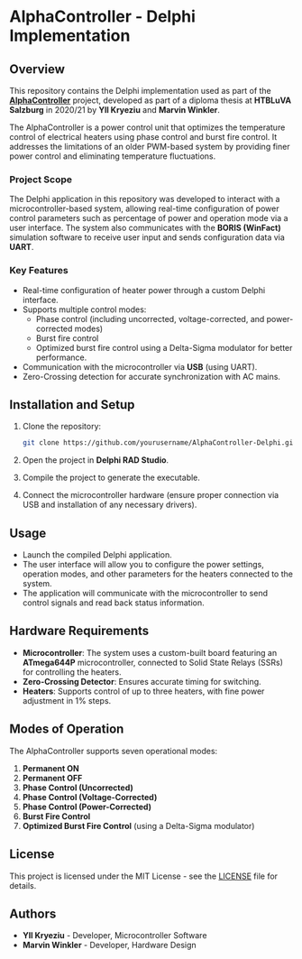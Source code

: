 # AlphaController - Delphi Implementation

## Overview

This repository contains the Delphi implementation used as part of the **[AlphaController](https://drive.google.com/file/d/19e3JAtkkvVFHQCaV6ak2ICiuk-VxShHx/view?usp=share_link)** project, developed as part of a diploma thesis at **HTBLuVA Salzburg** in 2020/21 by **Yll Kryeziu** and **Marvin Winkler**.

The AlphaController is a power control unit that optimizes the temperature control of electrical heaters using phase control and burst fire control. It addresses the limitations of an older PWM-based system by providing finer power control and eliminating temperature fluctuations.

### Project Scope

The Delphi application in this repository was developed to interact with a microcontroller-based system, allowing real-time configuration of power control parameters such as percentage of power and operation mode via a user interface. The system also communicates with the **BORIS (WinFact)** simulation software to receive user input and sends configuration data via **UART**.

### Key Features

- Real-time configuration of heater power through a custom Delphi interface.
- Supports multiple control modes:
  - Phase control (including uncorrected, voltage-corrected, and power-corrected modes)
  - Burst fire control
  - Optimized burst fire control using a Delta-Sigma modulator for better performance.
- Communication with the microcontroller via **USB** (using UART).
- Zero-Crossing detection for accurate synchronization with AC mains.
  
## Installation and Setup

1. Clone the repository:
    ```bash
    git clone https://github.com/yourusername/AlphaController-Delphi.git
    ```
   
2. Open the project in **Delphi RAD Studio**.

3. Compile the project to generate the executable.

4. Connect the microcontroller hardware (ensure proper connection via USB and installation of any necessary drivers).

## Usage

- Launch the compiled Delphi application.
- The user interface will allow you to configure the power settings, operation modes, and other parameters for the heaters connected to the system.
- The application will communicate with the microcontroller to send control signals and read back status information.

## Hardware Requirements

- **Microcontroller**: The system uses a custom-built board featuring an **ATmega644P** microcontroller, connected to Solid State Relays (SSRs) for controlling the heaters.
- **Zero-Crossing Detector**: Ensures accurate timing for switching.
- **Heaters**: Supports control of up to three heaters, with fine power adjustment in 1% steps.

## Modes of Operation

The AlphaController supports seven operational modes:
1. **Permanent ON**
2. **Permanent OFF**
3. **Phase Control (Uncorrected)**
4. **Phase Control (Voltage-Corrected)**
5. **Phase Control (Power-Corrected)**
6. **Burst Fire Control**
7. **Optimized Burst Fire Control** (using a Delta-Sigma modulator)

## License

This project is licensed under the MIT License - see the [LICENSE](LICENSE) file for details.

## Authors

- **Yll Kryeziu** - Developer, Microcontroller Software
- **Marvin Winkler** - Developer, Hardware Design
